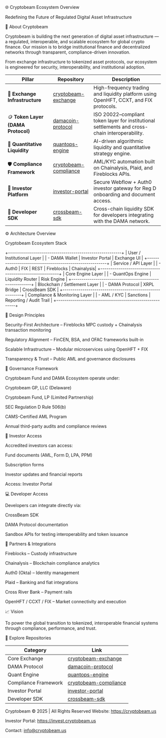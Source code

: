 🌐 Cryptobeam Ecosystem Overview

Redefining the Future of Regulated Digital Asset Infrastructure

🚀 About Cryptobeam

Cryptobeam is building the next generation of digital asset infrastructure — a regulated, interoperable, and scalable ecosystem for global crypto finance.
Our mission is to bridge institutional finance and decentralized networks through transparent, compliance-driven innovation.

From exchange infrastructure to tokenized asset protocols, our ecosystem is engineered for security, interoperability, and institutional adoption.

| Pillar                             | Repository                                                                   | Description                                                                                     |
| ---------------------------------- | ---------------------------------------------------------------------------- | ----------------------------------------------------------------------------------------------- |
| 💱 **Exchange Infrastructure**     | [cryptobeam-exchange](https://github.com/cryptobeam-usa/cryptobeam-exchange)     | High-frequency trading and liquidity platform using OpenHFT, CCXT, and FIX protocols.           |
| 🪙 **Token Layer (DAMA Protocol)** | [damacoin-protocol](https://github.com/cryptobeam-usa/damacoin-protocol)         | ISO 20022–compliant token layer for institutional settlements and cross-chain interoperability. |
| 🤖 **Quantitative Liquidity**      | [quantops-engine](https://github.com/cryptobeam-usa/quantops-engine)             | AI-driven algorithmic liquidity and quantitative strategy engine.                               |
| 🛡️ **Compliance Framework**       | [cryptobeam-compliance](https://github.com/cryptobeam-usa/cryptobeam-compliance) | AML/KYC automation built on Chainalysis, Plaid, and Fireblocks APIs.                            |
| 💼 **Investor Platform**           | [investor-portal](https://github.com/cryptobeam-usa/investor-portal)             | Secure Webflow + Auth0 investor gateway for Reg D onboarding and document access.               |
| 🔗 **Developer SDK**               | [crossbeam-sdk](https://github.com/cryptobeam-usa/crossbeam-sdk)                 | Cross-chain liquidity SDK for developers integrating with the DAMA network.                     |




⚙️ Architecture Overview


   Cryptobeam Ecosystem Stack
   


  +---------------------------------------------------------+
  |                 User / Institutional Layer              |
  |   - DAMA Wallet  |  Investor Portal  |  Exchange UI     |
  +---------------------------------------------------------+
  |                   Service / API Layer                   |
  |   - Auth0  |  FIX  |  REST  |  Fireblocks  | Chainalysis|
  +---------------------------------------------------------+
  |                  Core Engine Layer                      |
  |   - QuantOps Engine  |  Liquidity Router  | Risk Engine |
  +---------------------------------------------------------+
  |                Blockchain / Settlement Layer            |
  |   - DAMA Protocol  |  XRPL Bridge  |  CrossBeam SDK     |
  +---------------------------------------------------------+
  |                Compliance & Monitoring Layer            |
  |   - AML / KYC  |  Sanctions  |  Reporting / Audit Trail |
  +---------------------------------------------------------+

🧠 Design Principles

Security-First Architecture – Fireblocks MPC custody + Chainalysis transaction monitoring

Regulatory Alignment – FinCEN, BSA, and OFAC frameworks built-in

Scalable Infrastructure – Modular microservices using OpenHFT + FIX

Transparency & Trust – Public AML and governance disclosures

🧾 Governance Framework

Cryptobeam Fund and DAMA Ecosystem operate under:

Cryptobeam GP, LLC (Delaware)

Cryptobeam Fund, LP (Limited Partnership)

SEC Regulation D Rule 506(b)

CAMS-Certified AML Program

Annual third-party audits and compliance reviews

🔐 Investor Access

Accredited investors can access:

Fund documents (AML, Form D, LPA, PPM)

Subscription forms

Investor updates and financial reports

Access: Investor Portal

💻 Developer Access

Developers can integrate directly via:

CrossBeam SDK

DAMA Protocol documentation

Sandbox APIs for testing interoperability and token issuance

🤝 Partners & Integrations

Fireblocks – Custody infrastructure

Chainalysis – Blockchain compliance analytics

Auth0 (Okta) – Identity management

Plaid – Banking and fiat integrations

Cross River Bank – Payment rails

OpenHFT / CCXT / FIX – Market connectivity and execution

📈 Vision

To power the global transition to tokenized, interoperable financial systems through compliance, performance, and trust.

🧩 Explore Repositories

| Category             | Link                                                                         |
| -------------------- | ---------------------------------------------------------------------------- |
| Core Exchange        | [cryptobeam-exchange](https://github.com/cryptobeam-usa/cryptobeam-exchange)     |
| DAMA Protocol        | [damacoin-protocol](https://github.com/cryptobeam-usa/damacoin-protocol)         |
| Quant Engine         | [quantops-engine](https://github.com/cryptobeam-usa/quantops-engine)             |
| Compliance Framework | [cryptobeam-compliance](https://github.com/cryptobeam-usa/cryptobeam-compliance) |
| Investor Portal      | [investor-portal](https://github.com/cryptobeam-usa/investor-portal)             |
| Developer SDK        | [crossbeam-sdk](https://github.com/cryptobeam-usa/crossbeam-sdk)                 |


Cryptobeam © 2025 | All Rights Reserved
Website: https://cryptobeam.us

Investor Portal: https://invest.cryptobeam.us

Contact: info@cryptobeam.us
